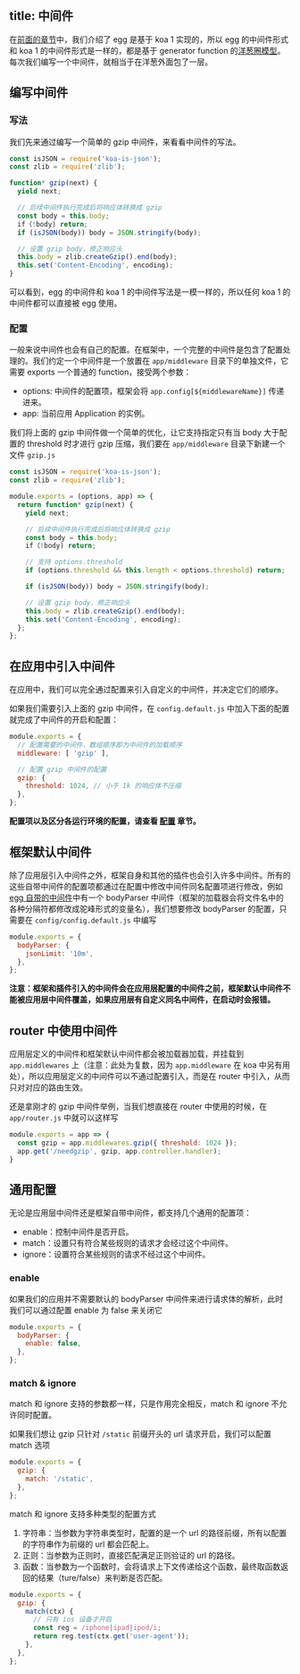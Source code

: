 title: 中间件
---

在[前面的章节](../intro/egg-and-koa.md)中，我们介绍了 egg 是基于 koa 1 实现的，所以 egg 的中间件形式和 koa 1 的中间件形式是一样的，都是基于 generator function 的[洋葱圈模型](../intro/egg-and-koa.md#midlleware)。每次我们编写一个中间件，就相当于在洋葱外面包了一层。

## 编写中间件

### 写法

我们先来通过编写一个简单的 gzip 中间件，来看看中间件的写法。

```js
const isJSON = require('koa-is-json');
const zlib = require('zlib');

function* gzip(next) {
  yield next;

  // 后续中间件执行完成后将响应体转换成 gzip
  const body = this.body;
  if（!body) return;
  if (isJSON(body)) body = JSON.stringify(body);

  // 设置 gzip body，修正响应头
  this.body = zlib.createGzip().end(body);
  this.set('Content-Encoding', encoding);
}
```

可以看到，egg 的中间件和 koa 1 的中间件写法是一模一样的，所以任何 koa 1 的中间件都可以直接被 egg 使用。

### 配置

一般来说中间件也会有自己的配置。在框架中，一个完整的中间件是包含了配置处理的。我们约定一个中间件是一个放置在 `app/middleware` 目录下的单独文件，它需要 exports 一个普通的 function，接受两个参数：

- options: 中间件的配置项，框架会将 `app.config[${middlewareName}]` 传递进来。
- app: 当前应用 Application 的实例。

我们将上面的 gzip 中间件做一个简单的优化，让它支持指定只有当 body 大于配置的 threshold 时才进行 gzip 压缩，我们要在 `app/middleware` 目录下新建一个文件 `gzip.js`

```js
const isJSON = require('koa-is-json');
const zlib = require('zlib');

module.exports = (options, app) => {
  return function* gzip(next) {
    yield next;

    // 后续中间件执行完成后将响应体转换成 gzip
    const body = this.body;
    if（!body) return;

    // 支持 options.threshold
    if (options.threshold && this.length < options.threshold) return;

    if (isJSON(body)) body = JSON.stringify(body);

    // 设置 gzip body，修正响应头
    this.body = zlib.createGzip().end(body);
    this.set('Content-Encoding', encoding);
  };
};
```

## 在应用中引入中间件

在应用中，我们可以完全通过配置来引入自定义的中间件，并决定它们的顺序。

如果我们需要引入上面的 gzip 中间件，在 `config.default.js` 中加入下面的配置就完成了中间件的开启和配置：

```js
module.exports = {
  // 配置需要的中间件，数组顺序即为中间件的加载顺序
  middleware: [ 'gzip' ],

  // 配置 gzip 中间件的配置
  gzip: {
    threshold: 1024, // 小于 1k 的响应体不压缩
  },
};
```

**配置项以及区分各运行环境的配置，请查看 [配置](./config.md) 章节。**

## 框架默认中间件

除了应用层引入中间件之外，框架自身和其他的插件也会引入许多中间件。所有的这些自带中间件的配置项都通过在配置中修改中间件同名配置项进行修改，例如 [egg 自带的中间件](https://github.com/eggjs/egg/tree/master/app/middleware)中有一个 bodyParser 中间件（框架的加载器会将文件名中的各种分隔符都修改成驼峰形式的变量名），我们想要修改 bodyParser 的配置，只需要在 `config/config.default.js` 中编写

```js
module.exports = {
  bodyParser: {
    jsonLimit: '10m',
  },
};
```

**注意：框架和插件引入的中间件会在应用层配置的中间件之前，框架默认中间件不能被应用层中间件覆盖，如果应用层有自定义同名中间件，在启动时会报错。**

## router 中使用中间件

应用层定义的中间件和框架默认中间件都会被加载器加载，并挂载到 `app.middlewares` 上（注意：此处为复数，因为 `app.middleware` 在 koa 中另有用处），所以应用层定义的中间件可以不通过配置引入，而是在 router 中引入，从而只对对应的路由生效。

还是拿刚才的 gzip 中间件举例，当我们想直接在 router 中使用的时候，在 `app/router.js` 中就可以这样写

```js
module.exports = app => {
  const gzip = app.middlewares.gzip({ threshold: 1024 });
  app.get('/needgzip', gzip, app.controller.handler);
}
```

## 通用配置

无论是应用层中间件还是框架自带中间件，都支持几个通用的配置项：

- enable：控制中间件是否开启。
- match：设置只有符合某些规则的请求才会经过这个中间件。
- ignore：设置符合某些规则的请求不经过这个中间件。

### enable

如果我们的应用并不需要默认的 bodyParser 中间件来进行请求体的解析，此时我们可以通过配置 enable 为 false 来关闭它

```js
module.exports = {
  bodyParser: {
    enable: false,
  },
};
```

### match & ignore

match 和 ignore 支持的参数都一样，只是作用完全相反，match 和 ignore 不允许同时配置。

如果我们想让 gzip 只针对 `/static` 前缀开头的 url 请求开启，我们可以配置 match 选项

```js
module.exports = {
  gzip: {
    match: '/static',
  },
};
```

match 和 ignore 支持多种类型的配置方式

1. 字符串：当参数为字符串类型时，配置的是一个 url 的路径前缀，所有以配置的字符串作为前缀的 url 都会匹配上。
2. 正则：当参数为正则时，直接匹配满足正则验证的 url 的路径。
3. 函数：当参数为一个函数时，会将请求上下文传递给这个函数，最终取函数返回的结果（ture/false）来判断是否匹配。

```js
module.exports = {
  gzip: {
    match(ctx) {
      // 只有 ios 设备才开启
      const reg = /iphone|ipad|ipod/i;
      return reg.test(ctx.get('user-agent'));
    },
  },
};
```

